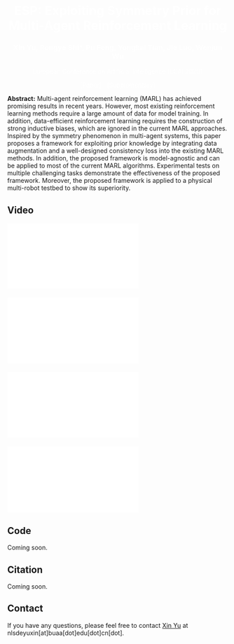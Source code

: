 <div style="background-position: center center; background-image: url('img/titlepic.jpg'); background-size: cover; transform: translate3d(0px, 0px, 0px); color: white; text-align: center;">
    <h1>ESP: Exploiting Symmetry Prior for Multi-Agent Reinforcement Learning</h1>
    <h3>Xin Yu, Rongye Shi*, Pu Feng, Yongkai Tian, Jie Luo, Wenjun Wu</h3>
    <p>European Conference on Artificial Intelligence (ECAI 2023)</p>
    <p><span><a href="./pdf/esp.pdf" style="color: white; text-decoration: underline;">[Paper]</a></span>&nbsp;&nbsp;&nbsp;<span><a href="./pdf/esp.pdf" style="color: white; text-decoration: underline;">[Supplementary]</a></span></p>
</div>



**Abstract:** Multi-agent reinforcement learning (MARL) has achieved promising results in recent years. However, most existing reinforcement learning methods require a large amount of data for model training. In addition, data-efficient reinforcement learning requires the construction of strong inductive biases, which are ignored in the current MARL approaches. Inspired by the symmetry phenomenon in multi-agent systems, this paper proposes a framework for exploiting prior knowledge by integrating data augmentation and a well-designed consistency loss into the existing MARL methods. In addition, the proposed framework is model-agnostic and can be applied to most of the current MARL algorithms. Experimental tests on multiple challenging tasks demonstrate the effectiveness of the proposed framework. Moreover, the proposed framework is applied to a physical multi-robot testbed to show its superiority.


<style>
.column {
  float: left;
  width: 33.33%;
}
.lc{
  float: left;
  width: 16.66%;
}
.caption {
    margin: 0;
    vertical-align: baseline;
    text-align: center;
}
img.rounded {
  object-fit: cover;
  border-radius: 50%;
  width: 120px; /* You can adjust this value depending on your layout needs */
  height: auto;
  aspect-ratio: 1/1;
  margin-left: auto;
  margin-right: auto;
  display: block;
}
.people_column {
  float: left;
  width: 150px;
}
</style>

<!-- ## Paper




## Idea
 -->

## Video

<!-- <div style="text-align:center">
	<iframe width="853" height="480" src="https://www.youtube.com/embed/8Ocwv2nnSKI" frameborder="0" allow="autoplay; encrypted-media" allowfullscreen></iframe>
</div> -->

<div style="display: grid; grid-template-columns: repeat(auto-fit, minmax(300px, 1fr)); gap: 20px;">
    <iframe src="//player.bilibili.com/player.html?bvid=BV1ec411F7rx&page=1" scrolling="no" border="0" frameborder="no" framespacing="0" allowfullscreen="true"> </iframe>
    <iframe src="//player.bilibili.com/player.html?bvid=BV1Nh4y1C7em&page=1" scrolling="no" border="0" frameborder="no" framespacing="0" allowfullscreen="true"> </iframe>
    <iframe src="//player.bilibili.com/player.html?bvid=BV1XV4y1q7Bc&page=1" scrolling="no" border="0" frameborder="no" framespacing="0" allowfullscreen="true"> </iframe>
    <iframe src="//player.bilibili.com/player.html?bvid=BV1Dx4y1Q7VQ&page=1" scrolling="no" border="0" frameborder="no" framespacing="0" allowfullscreen="true"> </iframe>
</div>


## Code

Coming soon.

## Citation
Coming soon.
<!-- {% raw %}
```
@inproceedings{
wang2022so2equivariant,
title={{$\mathrm{SO}(2)$}-Equivariant Reinforcement Learning},
author={Dian Wang and Robin Walters and Robert Platt},
booktitle={International Conference on Learning Representations},
year={2022},
url={https://openreview.net/forum?id=7F9cOhdvfk_}
}
```
{% endraw %} -->

## Contact
If you have any questions, please feel free to contact [Xin Yu](https://xjtueryx.github.io) at nlsdeyuxin[at]buaa[dot]edu[dot]cn[dot].
